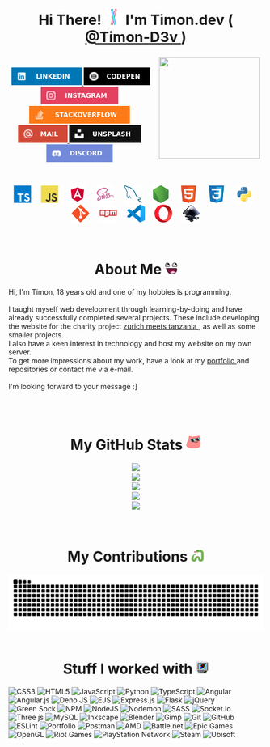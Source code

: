 <h1 align="center">
    Hi There! 
    <img src="https://raw.githubusercontent.com/Timon-D3v/Timon-D3v/main/static/lightsaber.gif" height="34" width="34"> 
    I'm Timon.dev 
    (<a href="https://github.com/Timon-D3v">
        @Timon-D3v
    </a>)
</h1>

###

<img align="right" width="6" height="200" src="https://raw.githubusercontent.com/Timon-D3v/Timon-D3v/main/static/transparent.png.png" />
<img align="right" height="200" width="200" src="https://raw.githubusercontent.com/Timon-D3v/Timon-D3v/main/static/hacker.gif"  />
<img align="right" width="16" height="200" src="https://raw.githubusercontent.com/Timon-D3v/Timon-D3v/main/static/transparent.png.png" />

###

<div align="center">
    <img width="1" height="55" src="https://raw.githubusercontent.com/Timon-D3v/Timon-D3v/main/static/transparent.png.png" />
    <a href="https://www.linkedin.com/in/timon-fiedler/">
        <img src="https://raw.githubusercontent.com/Timon-D3v/Timon-D3v/main/static/linkedin.svg" height="35" alt="LinkedIn Logo" />
    </a>
    <a href="https://codepen.io/Timon-Fiedler">
        <img src="https://raw.githubusercontent.com/Timon-D3v/Timon-D3v/main/static/codepen.svg" height="35" alt="CodePen Logo" />
    </a>
    <a href="https://www.instagram.com/timon.dev/">
        <img src="https://raw.githubusercontent.com/Timon-D3v/Timon-D3v/main/static/instagram.svg" height="35" alt="Instagram Logo" />
    </a>
    <a href="https://stackoverflow.com/users/22688455/timon-dev">
        <img src="https://raw.githubusercontent.com/Timon-D3v/Timon-D3v/main/static/stackoverflow.svg" height="35" alt="Stack Overflow Logo" />
    </a>
    <a href="mailto:info@timondev.com">
        <img src="https://raw.githubusercontent.com/Timon-D3v/Timon-D3v/main/static/mail.svg" height="35" alt="@-Symbol" />
    </a>
    <a href="https://unsplash.com/@timon_dev">
        <img src="https://raw.githubusercontent.com/Timon-D3v/Timon-D3v/main/static/unsplash.svg" height="35" alt="Unsplash Logo" />
    </a>
    <a href="https://discordapp.com/users/560914605145325596">
        <img src="https://raw.githubusercontent.com/Timon-D3v/Timon-D3v/main/static/discord.svg" height="35" alt="Discord Logo" />
    </a>
</div>

###

<div align="center">
    <img width="1" height="55" src="https://raw.githubusercontent.com/Timon-D3v/Timon-D3v/main/static/transparent.png.png" />
    <img src="https://raw.githubusercontent.com/Timon-D3v/Timon-D3v/main/static/typescript.svg" height="35"  width="35" alt="TypeScript Logo"  />
    <img width="12" height="35" src="https://raw.githubusercontent.com/Timon-D3v/Timon-D3v/main/static/transparent.png.png" />
    <img src="https://raw.githubusercontent.com/Timon-D3v/Timon-D3v/main/static/javascript.svg" height="35"  width="35" alt="JavaScript Logo"  />
    <img width="12" height="35" src="https://raw.githubusercontent.com/Timon-D3v/Timon-D3v/main/static/transparent.png.png" />
    <img src="https://raw.githubusercontent.com/Timon-D3v/Timon-D3v/main/static/angular.svg" height="35" width="35" alt="Angular Logo"  />
    <img width="12" height="35" src="https://raw.githubusercontent.com/Timon-D3v/Timon-D3v/main/static/transparent.png.png" />
    <img src="https://raw.githubusercontent.com/Timon-D3v/Timon-D3v/main/static/sass.svg" alt="sass" width="35" height="35" />
    <img width="12" height="35" src="https://raw.githubusercontent.com/Timon-D3v/Timon-D3v/main/static/transparent.png.png" />
    <img src="https://raw.githubusercontent.com/Timon-D3v/Timon-D3v/main/static/mysql.svg" height="35" width="35" alt="MySQL Logo"  />
    <img width="12" height="35" src="https://raw.githubusercontent.com/Timon-D3v/Timon-D3v/main/static/transparent.png.png" />
    <img src="https://raw.githubusercontent.com/Timon-D3v/Timon-D3v/main/static/nodejs.svg" height="35" width="35" alt="Node.js Logo"  />
    <img width="12" height="35" src="https://raw.githubusercontent.com/Timon-D3v/Timon-D3v/main/static/transparent.png.png" />
    <img src="https://raw.githubusercontent.com/Timon-D3v/Timon-D3v/main/static/html.svg" height="35" width="35" alt="HTML5 Logo"  />
    <img width="12" height="35" src="https://raw.githubusercontent.com/Timon-D3v/Timon-D3v/main/static/transparent.png.png" />
    <img src="https://raw.githubusercontent.com/Timon-D3v/Timon-D3v/main/static/css.svg" height="35" width="35" alt="CSS3 Logo"  />
    <img width="12" height="35" src="https://raw.githubusercontent.com/Timon-D3v/Timon-D3v/main/static/transparent.png.png" />
    <img src="https://raw.githubusercontent.com/Timon-D3v/Timon-D3v/main/static/python.svg" height="35" width="35" alt="Python Logo"  />
    <img width="12" height="35" src="https://raw.githubusercontent.com/Timon-D3v/Timon-D3v/main/static/transparent.png.png" />
    <img src="https://raw.githubusercontent.com/Timon-D3v/Timon-D3v/main/static/git.svg" height="35" width="35" alt="Git Logo"  />
    <img width="12" height="35" src="https://raw.githubusercontent.com/Timon-D3v/Timon-D3v/main/static/transparent.png.png" />
    <img src="https://raw.githubusercontent.com/Timon-D3v/Timon-D3v/main/static/npm.svg" height="35" width="35" alt="NPM Logo"  />
    <img width="12" height="35" src="https://raw.githubusercontent.com/Timon-D3v/Timon-D3v/main/static/transparent.png.png" />
    <img src="https://raw.githubusercontent.com/Timon-D3v/Timon-D3v/main/static/vscode.svg" height="35" width="35" alt="VSCode Logo"  />
    <img width="12" height="35" src="https://raw.githubusercontent.com/Timon-D3v/Timon-D3v/main/static/transparent.png.png" />
    <img src="https://raw.githubusercontent.com/Timon-D3v/Timon-D3v/main/static/opera.svg" height="35" width="35" alt="Opera Logo"  />
    <img width="12" height="35" src="https://raw.githubusercontent.com/Timon-D3v/Timon-D3v/main/static/transparent.png.png" />
    <img src="https://raw.githubusercontent.com/Timon-D3v/Timon-D3v/main/static/inkscape.svg" height="35" width="35" alt="Inkscape Logo"  />
</div>

<br>
<br>

<h1 align="center">
    About Me 
    <img src="https://raw.githubusercontent.com/Timon-D3v/Timon-D3v/main/static/me.png" height="24" width="24">
</h1>

<p>
    Hi, I'm Timon, 18 years old and one of my hobbies is programming.
    <br>
    <br>
    I taught myself web development through learning-by-doing and have already successfully completed several projects. These include developing the website for the charity project 
    <a href="https://www.zurich-meets-tanzania.com" target="_blank">
        zurich meets tanzania
    </a>
    , as well as some smaller projects.
    <br>
    I also have a keen interest in technology and host my website on my own server.
    <br>
    To get more impressions about my work, have a look at my 
    <a href="https://www.timondev.com" target="_blank">
        portfolio
    </a> 
    and repositories or contact me via e-mail. 
    <br>
    <br>
    I'm looking forward to your message :]
</p>

<br>
<br>

<h1 align="center">
    My GitHub Stats 
    <img src="https://raw.githubusercontent.com/Timon-D3v/Timon-D3v/main/static/cat.gif" width="30" height="30">
</h1>

<div align="center">
    <img src="https://github-readme-stats.vercel.app/api?username=Timon-D3v&theme=nightowl&hide_border=false&include_all_commits=true&count_private=true">
    <br>
    <img src="https://nirzak-streak-stats.vercel.app/?user=Timon-D3v&theme=nightowl&hide_border=false">
    <br>
    <img src="https://github-readme-stats.vercel.app/api/top-langs/?username=Timon-D3v&theme=nightowl&hide_border=false&include_all_commits=true&count_private=true&layout=compact">
    <br>
    <img src="https://github-profile-trophy.vercel.app/?username=Timon-D3v&theme=nightowl&no-frame=false&no-bg=true&margin-w=4">
    <br>
    <img src="https://github-contributor-stats.vercel.app/api?username=Timon-D3v&limit=5&theme=nightowl&combine_all_yearly_contributions=true">
</div>

<br>
<br>

<h1 align="center">
    My Contributions 
    <img src="https://raw.githubusercontent.com/Timon-D3v/Timon-D3v/main/static/snake.gif" width="26" height="26">
</h1>

<img src="https://raw.githubusercontent.com/Timon-D3v/Timon-D3v/output/snake.svg" alt="Snake animation" />

<br>
<br>

<h1 align="center">Stuff I worked with <img src="https://raw.githubusercontent.com/Timon-D3v/Timon-D3v/main/static/pc.gif" width="25" height="25"></h1>

![CSS3](https://img.shields.io/badge/css3-%231572B6.svg?style=for-the-badge&logo=css3&logoColor=white)
![HTML5](https://img.shields.io/badge/html5-%23E34F26.svg?style=for-the-badge&logo=html5&logoColor=white)
![JavaScript](https://img.shields.io/badge/javascript-%23323330.svg?style=for-the-badge&logo=javascript&logoColor=%23F7DF1E)
![Python](https://img.shields.io/badge/python-3670A0?style=for-the-badge&logo=python&logoColor=ffdd54)
![TypeScript](https://img.shields.io/badge/typescript-%23007ACC.svg?style=for-the-badge&logo=typescript&logoColor=white)
![Angular](https://img.shields.io/badge/angular-%23DD0031.svg?style=for-the-badge&logo=angular&logoColor=white)
![Angular.js](https://img.shields.io/badge/angular.js-%23E23237.svg?style=for-the-badge&logo=angularjs&logoColor=white)
![Deno JS](https://img.shields.io/badge/deno%20js-000000?style=for-the-badge&logo=deno&logoColor=white)
![EJS](https://img.shields.io/badge/ejs-%23B4CA65.svg?style=for-the-badge&logo=ejs&logoColor=black)
![Express.js](https://img.shields.io/badge/express.js-%23404d59.svg?style=for-the-badge&logo=express&logoColor=%2361DAFB)
![Flask](https://img.shields.io/badge/flask-%23000.svg?style=for-the-badge&logo=flask&logoColor=white)
![jQuery](https://img.shields.io/badge/jquery-%230769AD.svg?style=for-the-badge&logo=jquery&logoColor=white)
![Green Sock](https://img.shields.io/badge/green%20sock-88CE02?style=for-the-badge&logo=greensock&logoColor=white)
![NPM](https://img.shields.io/badge/NPM-%23CB3837.svg?style=for-the-badge&logo=npm&logoColor=white)
![NodeJS](https://img.shields.io/badge/node.js-6DA55F?style=for-the-badge&logo=node.js&logoColor=white)
![Nodemon](https://img.shields.io/badge/NODEMON-%23323330.svg?style=for-the-badge&logo=nodemon&logoColor=%BBDEAD)
![SASS](https://img.shields.io/badge/SASS-hotpink.svg?style=for-the-badge&logo=SASS&logoColor=white)
![Socket.io](https://img.shields.io/badge/Socket.io-black?style=for-the-badge&logo=socket.io&badgeColor=010101)
![Three js](https://img.shields.io/badge/threejs-black?style=for-the-badge&logo=three.js&logoColor=white)
![MySQL](https://img.shields.io/badge/mysql-4479A1.svg?style=for-the-badge&logo=mysql&logoColor=white)
![Inkscape](https://img.shields.io/badge/Inkscape-e0e0e0?style=for-the-badge&logo=inkscape&logoColor=080A13)
![Blender](https://img.shields.io/badge/blender-%23F5792A.svg?style=for-the-badge&logo=blender&logoColor=white)
![Gimp](https://img.shields.io/badge/Gimp-657D8B?style=for-the-badge&logo=gimp&logoColor=FFFFFF)
![Git](https://img.shields.io/badge/git-%23F05033.svg?style=for-the-badge&logo=git&logoColor=white)
![GitHub](https://img.shields.io/badge/github-%23121011.svg?style=for-the-badge&logo=github&logoColor=white)
![ESLint](https://img.shields.io/badge/ESLint-4B3263?style=for-the-badge&logo=eslint&logoColor=white)
![Portfolio](https://img.shields.io/badge/Portfolio-%23000000.svg?style=for-the-badge&logo=firefox&logoColor=#FF7139)
![Postman](https://img.shields.io/badge/Postman-FF6C37?style=for-the-badge&logo=postman&logoColor=white)
![AMD](https://img.shields.io/badge/AMD-%23000000.svg?style=for-the-badge&logo=amd&logoColor=white)
![Battle.net](https://img.shields.io/badge/battle.net-%2300AEFF.svg?style=for-the-badge&logo=battle.net&logoColor=white)
![Epic Games](https://img.shields.io/badge/epicgames-%23313131.svg?style=for-the-badge&logo=epicgames&logoColor=white)
![OpenGL](https://img.shields.io/badge/OpenGL-white?logo=OpenGL&style=for-the-badge)
![Riot Games](https://img.shields.io/badge/riotgames-D32936.svg?style=for-the-badge&logo=riotgames&logoColor=white)
![PlayStation Network](https://img.shields.io/badge/PSN-%230070D1.svg?style=for-the-badge&logo=Playstation&logoColor=white)
![Steam](https://img.shields.io/badge/steam-%23000000.svg?style=for-the-badge&logo=steam&logoColor=white)
![Ubisoft](https://img.shields.io/badge/Ubisoft-%23F5F5F5.svg?style=for-the-badge&logo=Ubisoft&logoColor=black)
